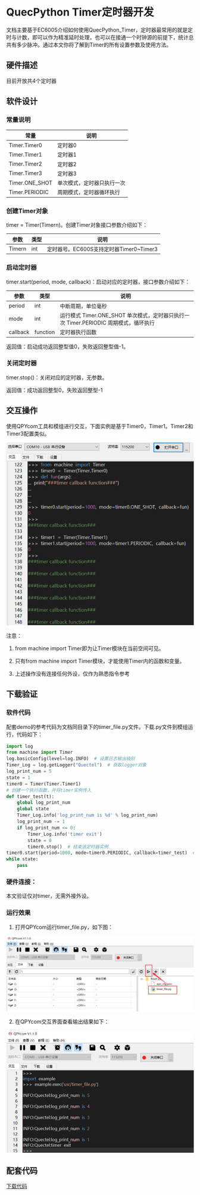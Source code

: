 # QuecPython Timer定时器开发

文档主要基于EC600S介绍如何使用QuecPython\_Timer，定时器最常用的就是定时与计数，即可以作为精准延时处理，也可以在接通一个时钟源的前提下，统计总共有多少脉冲。通过本文你将了解到Timer的所有设置参数及使用方法。

## 硬件描述

目前开放共4个定时器

## 软件设计

### 常量说明

| 常量           | 说明                       |
|----------------|----------------------------|
| Timer.Timer0   | 定时器0                    |
| Timer.Timer1   | 定时器1                    |
| Timer.Timer2   | 定时器2                    |
| Timer.Timer3   | 定时器3                    |
| Timer.ONE_SHOT | 单次模式，定时器只执行一次 |
| Timer.PERIODIC | 周期模式，定时器循环执行   |

### 创建Timer对象

timer = Timer(Timern)。创建Timer对象接口参数介绍如下：

| 参数   | 类型 | 说明                                     |
|--------|------|------------------------------------------|
| Timern | int  | 定时器号。EC600S支持定时器Timer0\~Timer3 |

### 启动定时器

timer.start(period, mode, callback)：启动对应的定时器，接口参数介绍如下：

| 参数     | 类型     | 说明                                                                                 |
|----------|----------|--------------------------------------------------------------------------------------|
| period   | int      | 中断周期，单位毫秒                                                                   |
| mode     | int      | 运行模式 Timer.ONE_SHOT 单次模式，定时器只执行一次 Timer.PERIODIC 周期模式，循环执行 |
| callback | function | 定时器执行函数                                                                       |

返回值：启动成功返回整型值0，失败返回整型值-1。

### 关闭定时器

timer.stop()：关闭对应的定时器，无参数。

返回值：成功返回整型0，失败返回整型-1

## 交互操作

使用QPYcom工具和模组进行交互，下面实例是基于Timer0，Timer1。Timer2和Timer3配置类似。

<span><div style="text-align: center;">
![](media/d255a2ca8359e29ec11c9302558c8730.png)

</div></span>

注意：

1.  from machine import Timer即为让Timer模块在当前空间可见。

2.  只有from machine import Timer模块，才能使用Timer内的函数和变量。

3.  上述操作没有连接任何外设，仅作为熟悉指令参考

## 下载验证

### 软件代码

配套demo的参考代码为文档同目录下的timer_file.py文件。下载.py文件到模组运行，代码如下：

```python
import log
from machine import Timer
log.basicConfig(level=log.INFO)  # 设置日志输出级别
Timer_Log = log.getLogger("Quectel")  # 获取logger对象
log_print_num = 5
state = 1
timer0 = Timer(Timer.Timer1)
# 创建一个执行函数，并将timer实例传入
def timer_test(t):
    global log_print_num
    global state
    Timer_Log.info('log_print_num is %d' % log_print_num)
    log_print_num -= 1
    if log_print_num <= 0:
        Timer_Log.info('timer exit')
        state = 0
        timer0.stop()  # 结束该定时器实例
timer0.start(period=1000, mode=timer0.PERIODIC, callback=timer_test)  # 启动定时器
while state:
    pass

```



### 硬件连接：

本文验证仅对timer，无需外接外设。

### 运行效果

1.  打开QPYcom运行timer\_file.py，如下图：

<span><div style="text-align: center;">
![](media/d79a7e4c4f33637063273447996990c0.png)
</div></span>

2. 在QPYcom交互界面查看输出结果如下：

<span><div style="text-align: center;">
![](media/7b7eed9267576d8033ab0fa72a075efb.png)

</div></span>

## 配套代码

[下载代码](code/timer_file.py)